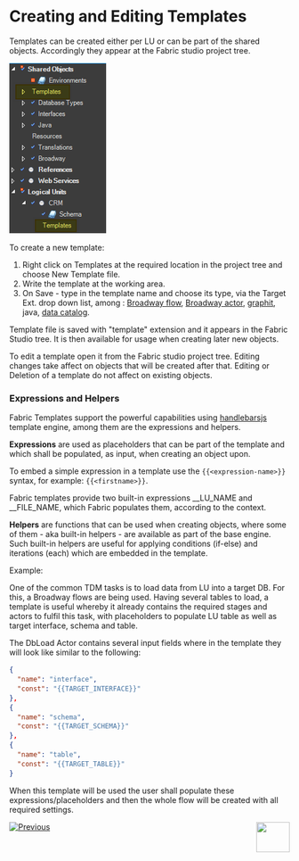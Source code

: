 # Creating and Editing Templates

Templates can be created either per LU or can be part of the shared objects. Accordingly they appear at the Fabric studio project tree.

![image](images/templates_01.png)

To create a new template:

1. Right click on Templates at the required location in the project tree and choose New Template file.
2. Write the template at the working area.
3. On Save - type in the template name and choose its type, via the Target Ext. drop down list, among : [Broadway flow](/articles/19_Broadway/02a_broadway_flow_overview.md), [Broadway actor](/articles/19_Broadway/03_broadway_actor.md), [graphit](/articles/15_web_services_and_graphit/17_Graphit/01_graphit_overview.md), java, [data catalog](/articles/33_data_catalog/01_data_catalog_overview.md).  

Template file is saved with "template" extension and it appears in the Fabric Studio tree. It is then available for usage when creating later new objects.


To edit a template open it from the Fabric studio project tree. Editing changes take affect on objects that will be created after that. Editing or Deletion of a template do not affect on existing objects. 

 

### Expressions and Helpers

Fabric Templates support the powerful capabilities using [handlebarsjs](https://handlebarsjs.com/) template engine, among them are the expressions and helpers. 

**Expressions** are used as placeholders that can be part of the template and which shall be populated, as input, when creating an object upon.

To embed a simple expression in a template use the `{{<expression-name>}}`  syntax, for example:  `{{<firstname>}}`. 

Fabric templates provide two built-in expressions  \_\_LU_NAME and \_\_FILE_NAME, which Fabric populates them, according to the context.

**Helpers** are functions that can be used when creating objects, where some of them - aka built-in helpers - are available as part of the base engine. Such built-in helpers are useful for applying conditions (if-else) and iterations (each) which are embedded in the template.  

Example:

One of the common TDM tasks is to load data from LU into a target DB. For this, a Broadway flows are being used. Having several tables to load, a template is useful whereby it already contains the required stages and actors to fulfil this task, with placeholders to populate LU table as well as target interface, schema and table. 

The DbLoad Actor contains several input fields where in the template they will look like similar to the following:

```json
{
  "name": "interface",
  "const": "{{TARGET_INTERFACE}}"
},
{
  "name": "schema",
  "const": "{{TARGET_SCHEMA}}"
},
{
  "name": "table",
  "const": "{{TARGET_TABLE}}"
}
```

When this template will be used the user shall populate these expressions/placeholders and then the whole flow will be created with all required settings.




[![Previous](/articles/images/Previous.png)](01_templates_overview.md)[<img align="right" width="60" height="54" src="/articles/images/Next.png">](03_using_templates.md)  


